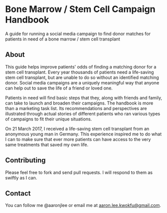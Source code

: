 # Bone Marrow / Stem Cell Campaign Handbook
A guide for running a social media campaign to find donor matches for patients in need of a bone marrow / stem cell transplant

## About
This guide helps improve patients' odds of finding a matching donor for a stem cell transplant. Every year thousands of patients need a life-saving stem cell transplant, but are unable to do so without an identified matching donor. Social media campaigns are a uniquely meaningful way that anyone can help out to save the life of a friend or loved one.

Patients in need will find basic steps that they, along with friends and family, can take to launch and broaden their campaigns. The handbook is more than a marketing task list. Its recommendations and perspectives are illustrated through actual stories of different patients who ran various types of campaigns to fit their unique situations.

On 21 March 2017, I received a life-saving stem cell transplant from an anonymous young man in Germany. This experience inspired me to do what I can to make sure that ever more patients can have access to the very same treatments that saved my own life.

## Contributing
Please feel free to fork and send pull requests. I will respond to them as swiftly as I can.

## Contact
You can follow me @aaronjlee or email me at aaron.lee.kwokfu@gmail.com.
